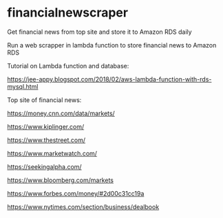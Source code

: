 # financialnewscraper
Get financial news from top site and store it to Amazon RDS daily

Run a web scrapper in lambda function to store financial news to Amazon RDS 

Tutorial on Lambda function and database:

https://jee-appy.blogspot.com/2018/02/aws-lambda-function-with-rds-mysql.html

Top site of financial news:

https://money.cnn.com/data/markets/

https://www.kiplinger.com/

https://www.thestreet.com/

https://www.marketwatch.com/

https://seekingalpha.com/

https://www.bloomberg.com/markets

https://www.forbes.com/money/#2d00c31cc19a

https://www.nytimes.com/section/business/dealbook

